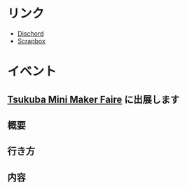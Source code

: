 
# リンク

- [Dischord](https://discordapp.com/invite/NM7XtDW)
- [Scrapbox](https://scrapbox.io/self-made-kbds-ja/)

# イベント

## [Tsukuba Mini Maker Faire][tmmf] に出展します
[tmmf]: https://tmmf.jp/2020/

## 概要

## 行き方

## 内容


